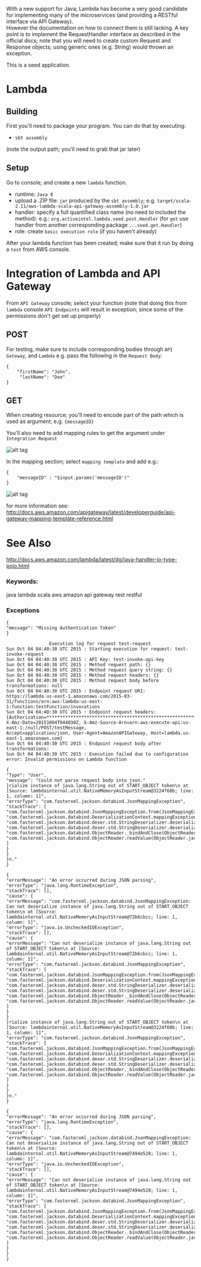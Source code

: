 With a new support for Java; Lambda has become a very good candidate for implementing many of the microservices 
(and providing a RESTful interface via API Gateway).  
However the documentation on how to connect them is still lacking. 
A key point is to implement the RequestHandler interface as described in the official docs; 
note that you will need to create custom Request and Response objects; using generic ones (e.g. String) would thrown an exception.

This is a seed application.

# Lambda

## Building

First you'll need to package your program.  You can do that by executing:
* `sbt assembly`

(note the output path; you'll need to grab that jar later)


## Setup

Go to console; and create a new `lambda` function.

* runtime: `Java 8`
* upload a .ZIP file: `jar` produced by the `sbt assembly`; e.g. `target/scala-2.11/aws-lambda-scala-api-gateway-assembly-1.0.jar `
* handler: specify a full quantified class name (no need to included the method): e.g.: `org.activeintel.lambda.seed.post.Handler` 
    (for `get` use handler from another corresponding package `...seed.get.Handler`) 
* role: create `basic execution role` (if you haven't already)


After your lambda function has been created; make sure that it run by doing a `test` from AWS console.


# Integration of Lambda and API Gateway


From `API Gateway` console; select your function 
(note that doing this from `lambda` console `API Endpoints` will result in exception; since some of the permissions don't get set up properly)


## POST

For testing, make sure to include corresponding bodies through `API Gateway`, and `Lambda`
e.g. pass the following in the `Request Body`:

```
{ 
    "firstName": "John",
     "lastName": "Doe" 
}  
```




## GET

When creating resource; you'll need to encode part of the path which is used as argument; e.g. `{messageID}` 


You'll also need to add mapping rules to get the argument under `Integration Request`

![alt tag](img/get-config-tab.png)

In the mapping section; select `mapping template` and add e.g.:

```
{
    "messageID" : "$input.params('messageID')"
}
```

![alt tag](img/mapping-template.png)



for more information see: http://docs.aws.amazon.com/apigateway/latest/developerguide/api-gateway-mapping-template-reference.html

 
 






















# See Also

http://docs.aws.amazon.com/lambda/latest/dg/java-handler-io-type-pojo.html


### Keywords:

java lambda scala aws amazon api gateway rest restful


### Exceptions

```
{
"message": "Missing Authentication Token"
}
```

```
                Execution log for request test-request
Sun Oct 04 04:40:30 UTC 2015 : Starting execution for request: test-invoke-request
Sun Oct 04 04:40:30 UTC 2015 : API Key: test-invoke-api-key
Sun Oct 04 04:40:30 UTC 2015 : Method request path: {}
Sun Oct 04 04:40:30 UTC 2015 : Method request query string: {}
Sun Oct 04 04:40:30 UTC 2015 : Method request headers: {}
Sun Oct 04 04:40:30 UTC 2015 : Method request body before transformations: null
Sun Oct 04 04:40:30 UTC 2015 : Endpoint request URI: 
https://lambda.us-east-1.amazonaws.com/2015-03-31/functions/arn:aws:lambda:us-east-1:function:testFunction/invocations
Sun Oct 04 04:40:30 UTC 2015 : Endpoint request headers: 
{Authorization=*******************************************************************************************************************************************************************************************************************************, 
X-Amz-Date=20151004T044030Z, X-Amz-Source-Arn=arn:aws:execute-api:us-east-1:/null/POST/testMessage, 
Accept=application/json, User-Agent=AmazonAPIGateway, Host=lambda.us-east-1.amazonaws.com}
Sun Oct 04 04:40:30 UTC 2015 : Endpoint request body after transformations: 
Sun Oct 04 04:40:30 UTC 2015 : Execution failed due to configuration error: Invalid permissions on Lambda function
```


```
{
"Type": "User",
"message": "Could not parse request body into json."
}rialize instance of java.lang.String out of START_OBJECT token\n at [Source: lambdainternal.util.NativeMemoryAsInputStream@3224f60b; line: 1, column: 1]",
"errorType": "com.fasterxml.jackson.databind.JsonMappingException",
"stackTrace": [
"com.fasterxml.jackson.databind.JsonMappingException.from(JsonMappingException.java:148)",
"com.fasterxml.jackson.databind.DeserializationContext.mappingException(DeserializationContext.java:835)",
"com.fasterxml.jackson.databind.deser.std.StringDeserializer.deserialize(StringDeserializer.java:59)",
"com.fasterxml.jackson.databind.deser.std.StringDeserializer.deserialize(StringDeserializer.java:12)",
"com.fasterxml.jackson.databind.ObjectReader._bindAndClose(ObjectReader.java:1441)",
"com.fasterxml.jackson.databind.ObjectReader.readValue(ObjectReader.java:1047)"
]
}
}
}n."
}

{
"errorMessage": "An error occurred during JSON parsing",
"errorType": "java.lang.RuntimeException",
"stackTrace": [],
"cause": {
"errorMessage": "com.fasterxml.jackson.databind.JsonMappingException: Can not deserialize instance of java.lang.String out of START_OBJECT token\n at [Source: lambdainternal.util.NativeMemoryAsInputStream@72b6cbcc; line: 1, column: 1]",
"errorType": "java.io.UncheckedIOException",
"stackTrace": [],
"cause": {
"errorMessage": "Can not deserialize instance of java.lang.String out of START_OBJECT token\n at [Source: lambdainternal.util.NativeMemoryAsInputStream@72b6cbcc; line: 1, column: 1]",
"errorType": "com.fasterxml.jackson.databind.JsonMappingException",
"stackTrace": [
"com.fasterxml.jackson.databind.JsonMappingException.from(JsonMappingException.java:148)",
"com.fasterxml.jackson.databind.DeserializationContext.mappingException(DeserializationContext.java:835)",
"com.fasterxml.jackson.databind.deser.std.StringDeserializer.deserialize(StringDeserializer.java:59)",
"com.fasterxml.jackson.databind.deser.std.StringDeserializer.deserialize(StringDeserializer.java:12)",
"com.fasterxml.jackson.databind.ObjectReader._bindAndClose(ObjectReader.java:1441)",
"com.fasterxml.jackson.databind.ObjectReader.readValue(ObjectReader.java:1047)"
]
}
}
}rialize instance of java.lang.String out of START_OBJECT token\n at [Source: lambdainternal.util.NativeMemoryAsInputStream@3224f60b; line: 1, column: 1]",
"errorType": "com.fasterxml.jackson.databind.JsonMappingException",
"stackTrace": [
"com.fasterxml.jackson.databind.JsonMappingException.from(JsonMappingException.java:148)",
"com.fasterxml.jackson.databind.DeserializationContext.mappingException(DeserializationContext.java:835)",
"com.fasterxml.jackson.databind.deser.std.StringDeserializer.deserialize(StringDeserializer.java:59)",
"com.fasterxml.jackson.databind.deser.std.StringDeserializer.deserialize(StringDeserializer.java:12)",
"com.fasterxml.jackson.databind.ObjectReader._bindAndClose(ObjectReader.java:1441)",
"com.fasterxml.jackson.databind.ObjectReader.readValue(ObjectReader.java:1047)"
]
}
}
}n."
}

{
"errorMessage": "An error occurred during JSON parsing",
"errorType": "java.lang.RuntimeException",
"stackTrace": [],
"cause": {
"errorMessage": "com.fasterxml.jackson.databind.JsonMappingException: Can not deserialize instance of java.lang.String out of START_OBJECT token\n at [Source: lambdainternal.util.NativeMemoryAsInputStream@7494e528; line: 1, column: 1]",
"errorType": "java.io.UncheckedIOException",
"stackTrace": [],
"cause": {
"errorMessage": "Can not deserialize instance of java.lang.String out of START_OBJECT token\n at [Source: lambdainternal.util.NativeMemoryAsInputStream@7494e528; line: 1, column: 1]",
"errorType": "com.fasterxml.jackson.databind.JsonMappingException",
"stackTrace": [
"com.fasterxml.jackson.databind.JsonMappingException.from(JsonMappingException.java:148)",
"com.fasterxml.jackson.databind.DeserializationContext.mappingException(DeserializationContext.java:835)",
"com.fasterxml.jackson.databind.deser.std.StringDeserializer.deserialize(StringDeserializer.java:59)",
"com.fasterxml.jackson.databind.deser.std.StringDeserializer.deserialize(StringDeserializer.java:12)",
"com.fasterxml.jackson.databind.ObjectReader._bindAndClose(ObjectReader.java:1441)",
"com.fasterxml.jackson.databind.ObjectReader.readValue(ObjectReader.java:1047)"
]
}
}
}

```


